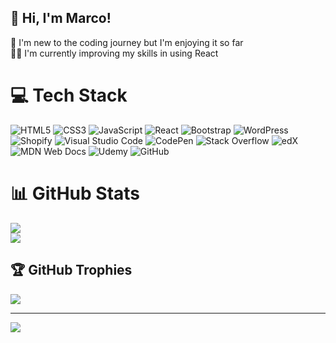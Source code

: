 ## 👋 Hi, I'm Marco! 
🤖 I'm new to the coding journey but I'm enjoying it so far <br/>
🥷🏽 I'm currently improving my skills in using React <br/>


# 💻 Tech Stack
![HTML5](https://img.shields.io/badge/html5-%23E34F26.svg?style=for-the-badge&logo=html5&logoColor=white) ![CSS3](https://img.shields.io/badge/css3-%231572B6.svg?style=for-the-badge&logo=css3&logoColor=white) ![JavaScript](https://img.shields.io/badge/javascript-%23323330.svg?style=for-the-badge&logo=javascript&logoColor=%23F7DF1E) ![React](https://img.shields.io/badge/react-%2320232a.svg?style=for-the-badge&logo=react&logoColor=%2361DAFB) ![Bootstrap](https://img.shields.io/badge/bootstrap-%238511FA.svg?style=for-the-badge&logo=bootstrap&logoColor=white) ![WordPress](https://img.shields.io/badge/WordPress-%23117AC9.svg?style=for-the-badge&logo=WordPress&logoColor=white) ![Shopify](https://img.shields.io/badge/shopify-7AB55C.svg?style=for-the-badge&logo=shopify&logoColor=white) ![Visual Studio Code](https://img.shields.io/badge/Visual%20Studio%20Code-0078d7.svg?style=for-the-badge&logo=visual-studio-code&logoColor=white) ![CodePen](https://img.shields.io/badge/Codepen-000000?style=for-the-badge&logo=codepen&logoColor=white) ![Stack Overflow](https://img.shields.io/badge/-Stackoverflow-FE7A16?style=for-the-badge&logo=stack-overflow&logoColor=white) ![edX](https://img.shields.io/badge/edX-%2302262B.svg?style=for-the-badge&logo=edX&logoColor=white) ![MDN Web Docs](https://img.shields.io/badge/MDN_Web_Docs-black?style=for-the-badge&logo=mdnwebdocs&logoColor=white) ![Udemy](https://img.shields.io/badge/Udemy-A435F0?style=for-the-badge&logo=Udemy&logoColor=white) ![GitHub](https://img.shields.io/badge/github-%23121011.svg?style=for-the-badge&logo=github&logoColor=white) 

# 📊 GitHub Stats
![](https://github-readme-stats.vercel.app/api?username=MarcoVCarreira&theme=radical&hide_border=false&include_all_commits=false&count_private=false)<br/>
![](https://nirzak-streak-stats.vercel.app/?user=MarcoVCarreira&theme=radical&hide_border=false)<br/>

## 🏆 GitHub Trophies
![](https://github-profile-trophy.vercel.app/?username=MarcoVCarreira&theme=radical&no-frame=false&no-bg=true&margin-w=4)

---
[![](https://visitcount.itsvg.in/api?id=MarcoVCarreira&icon=0&color=0)](https://visitcount.itsvg.in)



<!-- Proudly created with GPRM ( https://gprm.itsvg.in ) -->
